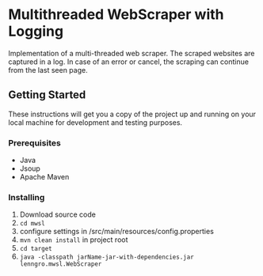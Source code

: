 # Multithreaded WebScraper with Logging

Implementation of a multi-threaded web scraper. The scraped websites are captured in a log. In case of an error or cancel, the scraping can continue from the last seen page.

## Getting Started

These instructions will get you a copy of the project up and running on your local machine for development and testing purposes.

### Prerequisites

- Java
- Jsoup
- Apache Maven

### Installing

1. Download source code
2. `cd mwsl`
3. configure settings in /src/main/resources/config.properties
4. `mvn clean install` in project root
5. `cd target`
6. `java -classpath jarName-jar-with-dependencies.jar lenngro.mwsl.WebScraper`
